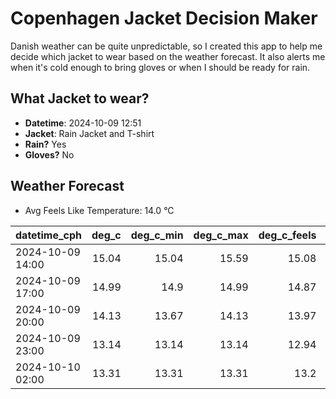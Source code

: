 
# Copenhagen Jacket Decision Maker

Danish weather can be quite unpredictable, so I created this app to help me decide which jacket to wear based on the weather forecast. 
It also alerts me when it's cold enough to bring gloves or when I should be ready for rain.

## What Jacket to wear?

- **Datetime**: 2024-10-09 12:51
- **Jacket**: Rain Jacket and T-shirt
- **Rain?** Yes
- **Gloves?** No

## Weather Forecast
- Avg Feels Like Temperature: 14.0 °C

| datetime_cph     |   deg_c |   deg_c_min |   deg_c_max |   deg_c_feels | weather   | wind   | rain   |
|:-----------------|--------:|------------:|------------:|--------------:|:----------|:-------|:-------|
| 2024-10-09 14:00 |   15.04 |       15.04 |       15.59 |         15.08 | Rain      | Medium | Low    |
| 2024-10-09 17:00 |   14.99 |       14.9  |       14.99 |         14.87 | Rain      | Low    | Low    |
| 2024-10-09 20:00 |   14.13 |       13.67 |       14.13 |         13.97 | Clouds    | Low    | None   |
| 2024-10-09 23:00 |   13.14 |       13.14 |       13.14 |         12.94 | Rain      | Low    | Low    |
| 2024-10-10 02:00 |   13.31 |       13.31 |       13.31 |         13.2  | Rain      | Medium | Medium |
        